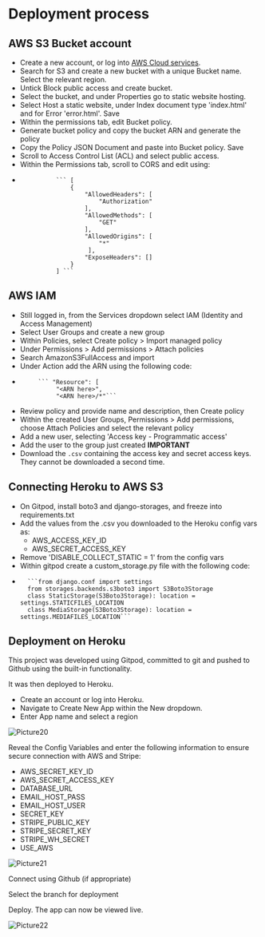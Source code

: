 # Deployment process

## AWS S3 Bucket account
* Create a new account, or log into [AWS Cloud services](https://aws.amazon.com/).
* Search for S3 and create a new bucket with a unique Bucket name. Select the relevant region.
* Untick Block public access and create bucket.
* Select the bucket, and under Properties go to static website hosting. 
* Select Host a static website, under Index document type 'index.html' and for Error 'error.html'. Save
* Within the permissions tab, edit Bucket policy.
* Generate bucket policy and copy the bucket ARN and generate the policy
* Copy the Policy JSON Document and paste into Bucket policy. Save
* Scroll to Access Control List (ACL) and select public access.
* Within the Permissions tab, scroll to CORS and edit using:
* 
                ``` [
                    {
                        "AllowedHeaders": [
                            "Authorization"
                        ],
                        "AllowedMethods": [
                            "GET"
                        ],
                        "AllowedOrigins": [
                            "*"
                         ],
                        "ExposeHeaders": []
                    }
                ] ```

## AWS IAM
* Still logged in, from the Services dropdown select IAM (Identity and Access Management)
* Select User Groups and create a new group
* Within Policies, select Create policy > Import managed policy
* Under Permissions > Add permissions > Attach policies
* Search AmazonS3FullAccess and import
* Under Action add the ARN using the following code:
* 
           ``` "Resource": [
                "<ARN here>",
                "<ARN here>/*"```
* Review policy and provide name and description, then Create policy
* Within the created User Groups, Permissions > Add permissions, choose Attach Policies and select the relevant policy
* Add a new user, selecting 'Access key - Programmatic access' 
* Add the user to the group just created
**IMPORTANT**
* Download the `.csv` containing the access key and secret access keys. They cannot be downloaded a second time.

## Connecting Heroku to AWS S3

* On Gitpod, install boto3 and django-storages, and freeze into requirements.txt
* Add the values from the .csv you downloaded to the Heroku config vars as:
  * AWS_ACCESS_KEY_ID 
  * AWS_SECRET_ACCESS_KEY
* Remove 'DISABLE_COLLECT_STATIC = 1' from the config vars
* Within gitpod create a custom_storage.py file with the following code:
* 
        ```from django.conf import settings
        from storages.backends.s3boto3 import S3Boto3Storage
        class StaticStorage(S3Boto3Storage): location = settings.STATICFILES_LOCATION
        class MediaStorage(S3Boto3Storage): location = settings.MEDIAFILES_LOCATION```

## Deployment on Heroku

This project was developed using Gitpod, committed to git and pushed to Github using the built-in functionality.

It was then deployed to Heroku.

* Create an account or log into Heroku.
* Navigate to Create New App within the New dropdown.
* Enter App name and select a region

![Picture20](https://user-images.githubusercontent.com/76033080/137580188-9126470e-f9c1-4221-afa1-19939efeca7a.jpg)

Reveal the Config Variables and enter the following information to ensure secure connection with AWS and Stripe:

* AWS_SECRET_KEY_ID
* AWS_SECRET_ACCESS_KEY
* DATABASE_URL
* EMAIL_HOST_PASS
* EMAIL_HOST_USER
* SECRET_KEY
* STRIPE_PUBLIC_KEY
* STRIPE_SECRET_KEY
* STRIPE_WH_SECRET
* USE_AWS

![Picture21](https://user-images.githubusercontent.com/76033080/137580189-add9e308-5a7a-4be8-b8d9-6d321b66eaa0.jpg)

Connect using Github (if appropriate)

Select the branch for deployment

Deploy. The app can now be viewed live.

![Picture22](https://user-images.githubusercontent.com/76033080/137580192-3f7140a0-3716-47e3-978f-077f724efbc7.jpg)
